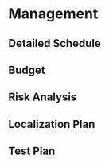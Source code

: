# Management

## Detailed Schedule

## Budget

## Risk Analysis

## Localization Plan

## Test Plan 
